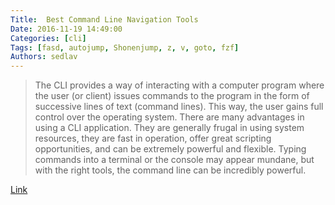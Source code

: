```yaml
---
Title:  Best Command Line Navigation Tools
Date: 2016-11-19 14:49:00
Categories: [cli]
Tags: [fasd, autojump, Shonenjump, z, v, goto, fzf]
Authors: sedlav
---
```


> The CLI provides a way of interacting with a computer program where the user (or client) issues commands to the program in the form of successive lines of text (command lines). This way, the user gains full control over the operating system. There are many advantages in using a CLI application. They are generally frugal in using system resources, they are fast in operation, offer great scripting opportunities, and can be extremely powerful and flexible. Typing commands into a terminal or the console may appear mundane, but with the right tools, the command line can be incredibly powerful.

[Link](http://www.linuxlinks.com/article/20160522043330144/NavigationTools.html)
